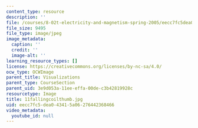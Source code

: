 ```yaml
---
content_type: resource
description: ''
file: /courses/8-02t-electricity-and-magnetism-spring-2005/eecc7fc5dea043415a06276442368466_11fallingcoilthumb.jpg
file_size: 9495
file_type: image/jpeg
image_metadata:
  caption: ''
  credit: ''
  image-alt: ''
learning_resource_types: []
license: https://creativecommons.org/licenses/by-nc-sa/4.0/
ocw_type: OCWImage
parent_title: Visualizations
parent_type: CourseSection
parent_uid: 3e9d053a-11ee-effa-00de-c3b42819928c
resourcetype: Image
title: 11fallingcoilthumb.jpg
uid: eecc7fc5-dea0-4341-5a06-276442368466
video_metadata:
  youtube_id: null
---
```

